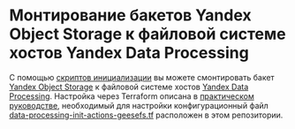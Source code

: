 # Монтирование бакетов Yandex Object Storage к файловой системе хостов Yandex Data Processing

С помощью [скриптов инициализации](https://yandex.cloud/ru/docs/data-proc/concepts/init-action) вы можете смонтировать бакет [Yandex Object Storage](https://cloud.yandex.ru/ru/docs/storage) к файловой системе хостов [Yandex Data Processing](https://cloud.yandex.ru/ru/docs/data-proc). Настройка через Terraform описана в [практическом руководстве](https://yandex.cloud/ru/docs/tutorials/dataplatform/data-processing-init-actions-geesefs), необходимый для настройки конфигурационный файл [data-processing-init-actions-geesefs.tf](data-processing-init-actions-geesefs.tf) расположен в этом репозитории.
